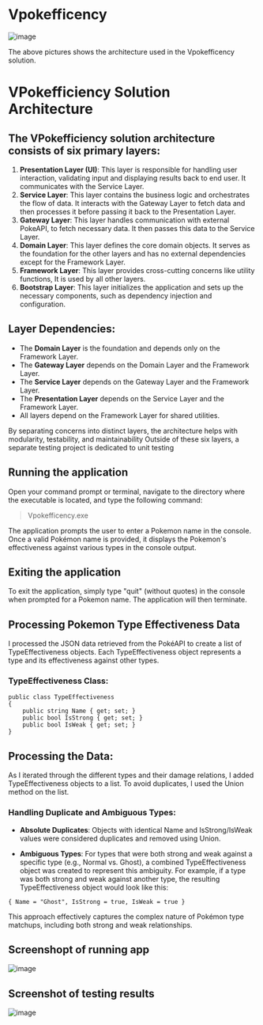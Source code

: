 # Vpokefficency

![image](https://github.com/user-attachments/assets/0038e002-eb80-4ed0-bfca-1945158ab241)
 
The above pictures shows the architecture used in the Vpokefficency solution. 
# VPokefficiency Solution Architecture
## The VPokefficiency solution architecture consists of six primary layers:
1.	**Presentation Layer (UI)**: This layer is responsible for handling user interaction, validating input and displaying results back to end user. It communicates with the Service Layer.
2.	**Service Layer**: This layer contains the business logic and orchestrates the flow of data. It interacts with the Gateway Layer to fetch data and then processes it before passing it back to the Presentation Layer.
3.	**Gateway Layer**: This layer handles communication with external PokeAPI, to fetch necessary data. It then passes this data to the Service Layer.
4.	**Domain Layer**: This layer defines the core domain objects. It serves as the foundation for the other layers and has no external dependencies except for the Framework Layer.
5.	**Framework Layer**: This layer provides cross-cutting concerns like utility functions, It is used by all other layers.
6.	**Bootstrap Layer**: This layer initializes the application and sets up the necessary components, such as dependency injection and configuration.
## Layer Dependencies:
*	The **Domain Layer** is the foundation and depends only on the Framework Layer.
*	The **Gateway Layer** depends on the Domain Layer and the Framework Layer.
*	The **Service Layer** depends on the Gateway Layer and the Framework Layer.
*	The **Presentation Layer** depends on the Service Layer and the Framework Layer.
*	All layers depend on the Framework Layer for shared utilities.
  
By separating concerns into distinct layers, the architecture helps with modularity, testability, and maintainability
Outside of these six layers, a separate testing project is dedicated to unit testing

## Running the application
Open your command prompt or terminal, navigate to the directory where the executable is located, and type the following command:

> Vpokefficency.exe

The application prompts the user to enter a Pokemon name in the console. Once a valid Pokémon name is provided, it displays the Pokemon's effectiveness against various types in the console output.

## Exiting the application
To exit the application, simply type "quit" (without quotes) in the console when prompted for a Pokemon name. The application will then terminate.

## Processing Pokemon Type Effectiveness Data
I processed the JSON data retrieved from the PokéAPI to create a list of TypeEffectiveness objects. Each TypeEffectiveness object represents a type and its effectiveness against other types.

### TypeEffectiveness Class:
```
public class TypeEffectiveness
{
    public string Name { get; set; }
    public bool IsStrong { get; set; }
    public bool IsWeak { get; set; }
}
```
## Processing the Data:

As I iterated through the different types and their damage relations, I added TypeEffectiveness objects to a list. To avoid duplicates, I used the Union method on the list.

### Handling Duplicate and Ambiguous Types:

+ **Absolute Duplicates**: Objects with identical Name and IsStrong/IsWeak values were considered duplicates and removed using Union.
  
+ **Ambiguous Types**: For types that were both strong and weak against a specific type (e.g., Normal vs. Ghost), a combined TypeEffectiveness object was created to represent this ambiguity.
For example, if a type was both strong and weak against another type, the resulting TypeEffectiveness object would look like this:
```
{ Name = "Ghost", IsStrong = true, IsWeak = true }
```

This approach effectively captures the complex nature of Pokémon type matchups, including both strong and weak relationships.

## Screenshopt of running app

![image](https://github.com/user-attachments/assets/3441ac4f-3854-46fd-ab2d-16b5907b49f6)


## Screenshot of testing results

 ![image](https://github.com/user-attachments/assets/0e732517-2f72-4170-a416-88242c7e32a6)




